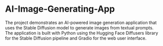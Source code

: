 # AI-Image-Generating-App
The project demonstrates an AI-powered image generation application that uses the Stable Diffusion model to generate images from textual prompts. The application is built with Python using the Hugging Face Diffusers library for the Stable Diffusion pipeline and Gradio for the web user interface.
